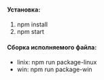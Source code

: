 #### Установка:

1. npm install
2. npm start

#### Сборка исполняемого файла:

- linix: npm run package-linux
- win: npm run package-win
